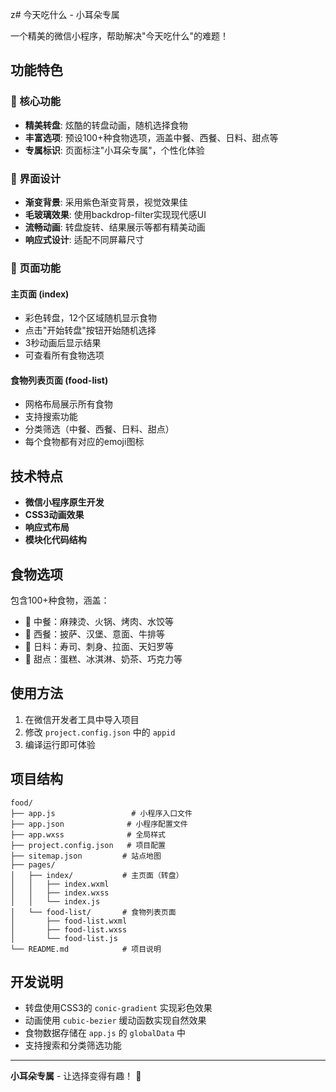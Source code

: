 z# 今天吃什么 - 小耳朵专属

一个精美的微信小程序，帮助解决"今天吃什么"的难题！

## 功能特色

### 🎯 核心功能
- **精美转盘**: 炫酷的转盘动画，随机选择食物
- **丰富选项**: 预设100+种食物选项，涵盖中餐、西餐、日料、甜点等
- **专属标识**: 页面标注"小耳朵专属"，个性化体验

### 🎨 界面设计
- **渐变背景**: 采用紫色渐变背景，视觉效果佳
- **毛玻璃效果**: 使用backdrop-filter实现现代感UI
- **流畅动画**: 转盘旋转、结果展示等都有精美动画
- **响应式设计**: 适配不同屏幕尺寸

### 📱 页面功能

#### 主页面 (index)
- 彩色转盘，12个区域随机显示食物
- 点击"开始转盘"按钮开始随机选择
- 3秒动画后显示结果
- 可查看所有食物选项

#### 食物列表页面 (food-list)
- 网格布局展示所有食物
- 支持搜索功能
- 分类筛选（中餐、西餐、日料、甜点）
- 每个食物都有对应的emoji图标

## 技术特点

- **微信小程序原生开发**
- **CSS3动画效果**
- **响应式布局**
- **模块化代码结构**

## 食物选项

包含100+种食物，涵盖：
- 🍲 中餐：麻辣烫、火锅、烤肉、水饺等
- 🍕 西餐：披萨、汉堡、意面、牛排等  
- 🍣 日料：寿司、刺身、拉面、天妇罗等
- 🍰 甜点：蛋糕、冰淇淋、奶茶、巧克力等

## 使用方法

1. 在微信开发者工具中导入项目
2. 修改 `project.config.json` 中的 `appid`
3. 编译运行即可体验

## 项目结构

```
food/
├── app.js                 # 小程序入口文件
├── app.json              # 小程序配置文件
├── app.wxss              # 全局样式
├── project.config.json   # 项目配置
├── sitemap.json         # 站点地图
├── pages/
│   ├── index/           # 主页面（转盘）
│   │   ├── index.wxml
│   │   ├── index.wxss
│   │   └── index.js
│   └── food-list/       # 食物列表页面
│       ├── food-list.wxml
│       ├── food-list.wxss
│       └── food-list.js
└── README.md            # 项目说明
```

## 开发说明

- 转盘使用CSS3的 `conic-gradient` 实现彩色效果
- 动画使用 `cubic-bezier` 缓动函数实现自然效果
- 食物数据存储在 `app.js` 的 `globalData` 中
- 支持搜索和分类筛选功能

---

**小耳朵专属** - 让选择变得有趣！ 🎉 